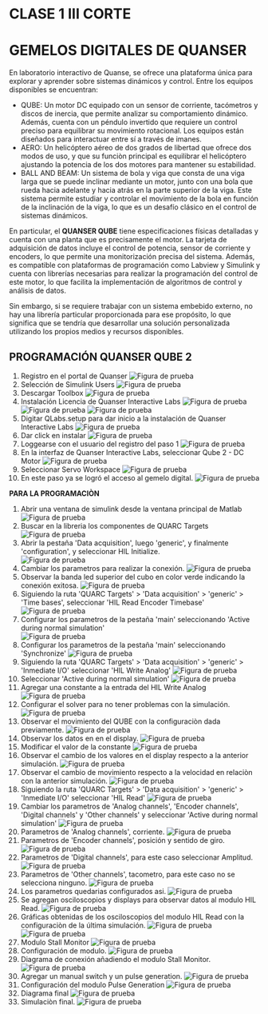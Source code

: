 # CLASE 1 III CORTE

# GEMELOS DIGITALES DE QUANSER

En laboratorio interactivo de Quanse, se ofrece una plataforma única para explorar y aprender sobre sistemas dinámicos y control. Entre los equipos disponibles se encuentran:

- QUBE: Un motor DC equipado con un sensor de corriente, tacómetros y discos de inercia, que permite analizar su comportamiento dinámico. Además, cuenta con un péndulo invertido que requiere un control preciso para equilibrar su movimiento rotacional. Los equipos están diseñados para interactuar entre sí a través de imanes.
- AERO: Un helicóptero aéreo de dos grados de libertad que ofrece dos modos de uso, y que su funciòn principal es equilibrar el helicóptero ajustando la potencia de los dos motores para mantener su estabilidad.
- BALL AND BEAM: Un sistema de bola y viga que consta de una viga larga que se puede inclinar mediante un motor, junto con una bola que rueda hacia adelante y hacia atrás en la parte superior de la viga. Este sistema permite estudiar y controlar el movimiento de la bola en función de la inclinación de la viga, lo que es un desafío clásico en el control de sistemas dinámicos.

En particular, el **QUANSER QUBE** tiene especificaciones físicas detalladas y cuenta con una planta que es precisamente el motor. La tarjeta de adquisición de datos incluye el control de potencia, sensor de corriente y encoders, lo que permite una monitorización precisa del sistema. Además, es compatible con plataformas de programación como Labview y Simulink y cuenta con librerías necesarias para realizar la programación del control de este motor, lo que facilita la implementación de algoritmos de control y análisis de datos.

Sin embargo, si se requiere trabajar con un sistema embebido externo, no hay una librería particular proporcionada para ese propósito, lo que significa que se tendría que desarrollar una solución personalizada utilizando los propios medios y recursos disponibles. 

## PROGRAMACIÓN QUANSER QUBE 2
1. Registro en el portal de Quanser
![Figura de prueba](IMAGES/IMA1.png)
2. Selección de Simulink Users
![Figura de prueba](IMAGES/IMA2.png)
3. Descargar Toolbox
![Figura de prueba](IMAGES/IMA3.png)
4. Instalación Licencia de Quanser Interactive Labs
![Figura de prueba](IMAGES/IMA4.png)
![Figura de prueba](IMAGES/IMA5.png)
![Figura de prueba](IMAGES/IMA6.png)
5. Digitar QLabs.setup para dar inicio a la instalación de Quanser Interactive Labs
![Figura de prueba](IMAGES/IMA7.png)
6. Dar click en instalar
![Figura de prueba](IMAGES/IMA8.png)
7. Loggearse con el usuario del registro del paso 1
![Figura de prueba](IMAGES/IMA9.png)
8. En la interfaz de Quanser Interactive Labs, seleccionar Qube 2 - DC Motor
![Figura de prueba](IMAGES/IMA10.png)
9. Seleccionar Servo Workspace
![Figura de prueba](IMAGES/IMA11.png)
10. En este paso ya se logró el acceso al gemelo digital. 
![Figura de prueba](IMAGES/IMA12.png)

**PARA LA PROGRAMACIÒN**
1. Abrir una ventana de simulink desde la ventana principal de Matlab
![Figura de prueba](IMAGES/IMA13.png)
2. Buscar en la libreria los componentes de QUARC Targets
![Figura de prueba](IMAGES/IMA14.png)
3. Abrir la pestaña 'Data acquisition', luego 'generic', y finalmente 'configuration', y seleccionar HIL Initialize.  
![Figura de prueba](IMAGES/IMA15.png)
4. Cambiar los parametros para realizar la conexión. 
![Figura de prueba](IMAGES/IMA16.png)
5. Observar la banda led superior del cubo en color verde indicando la conexión exitosa. 
![Figura de prueba](IMAGES/IMA18.png)
6. Siguiendo la ruta 'QUARC Targets' > 'Data acquisition' > 'generic' > 'Time bases', seleccionar 'HIL Read Encoder Timebase'
![Figura de prueba](IMAGES/IMA19.png)
7. Configurar los parametros de la pestaña 'main' seleccionando 'Active during normal simulation'  
![Figura de prueba](IMAGES/IMA21.png)
8. Configurar los parametros de la pestaña 'main' seleccionando 'Synchronize'
![Figura de prueba](IMAGES/IMA22.png)
9. Siguiendo la ruta 'QUARC Targets' > 'Data acquisition' > 'generic' > 'Inmediate I/O' seleccionar 'HIL Write Analog'
![Figura de prueba](IMAGES/IMA20.png)
10. Seleccionar 'Active during normal simulation'
![Figura de prueba](IMAGES/IMA23.png)
11. Agregar una constante a la entrada del HIL Write Analog
![Figura de prueba](IMAGES/IMA24.png)
12. Configurar el solver para no tener problemas con la simulación. 
![Figura de prueba](IMAGES/IMA27.png)
13. Observar el movimiento del QUBE con la configuraciòn dada previamente. 
![Figura de prueba](IMAGES/GIF1.gif)
14. Observar los datos en en el display.
![Figura de prueba](IMAGES/IMA29.png)
15. Modificar el valor de la constante
![Figura de prueba](IMAGES/IMA28.png)
16. Observar el cambio de los valores en el display respecto a la anterior simulación. 
![Figura de prueba](IMAGES/IMA30.png)
17. Observar el cambio de movimiento respecto a la velocidad en relaciòn con la anterior simulación.
![Figura de prueba](IMAGES/GIF2.gif)
18. Siguiendo la ruta 'QUARC Targets' > 'Data acquisition' > 'generic' > 'Inmediate I/O' seleccionar 'HIL Read'
![Figura de prueba](IMAGES/IMA32.png)
19. Cambiar los parametros de 'Analog channels', 'Encoder channels', 'Digital channels' y 'Other channels' y seleccionar 'Active during normal simulation'
![Figura de prueba](IMAGES/IMA33.png)
20. Parametros de 'Analog channels', corriente. 
![Figura de prueba](IMAGES/IMA34.png)
21. Parametros de 'Encoder channels', posición y sentido de giro. 
![Figura de prueba](IMAGES/IMA35.png)
22. Parametros de 'Digital channels', para este caso seleccionar Amplitud. 
![Figura de prueba](IMAGES/IMA36.png)
23. Parametros de 'Other channels', tacometro, para este caso no se selecciona ninguno. 
![Figura de prueba](IMAGES/IMA37.png)
24. Los parametros quedarias configurados asi.
![Figura de prueba](IMAGES/IMA38.png)
25. Se agregan osciloscopios y displays para observar datos al modulo HIL Read. 
![Figura de prueba](IMAGES/IMA39.png)
26. Gráficas obtenidas de los osciloscopios del modulo HIL Read con la configuraciòn de la última simulación.
![Figura de prueba](IMAGES/IMA40.png)
![Figura de prueba](IMAGES/IMA41.png)
27. Modulo Stall Monitor
![Figura de prueba](IMAGES/IMA42.png)
28. Configuración de modulo.
![Figura de prueba](IMAGES/IMA43.png)
29. Diagrama de conexión añadiendo el modulo Stall Monitor. 
![Figura de prueba](IMAGES/IMA45.png)
30. Agregar un manual switch y un pulse generation. 
![Figura de prueba](IMAGES/IMA46.png)
31. Configuración del modulo Pulse Generation
![Figura de prueba](IMAGES/IMA47.png)
32. Diagrama final
![Figura de prueba](IMAGES/IMA48.png)
33. Simulaciòn final. 
![Figura de prueba](IMAGES/GIF3.gif)

